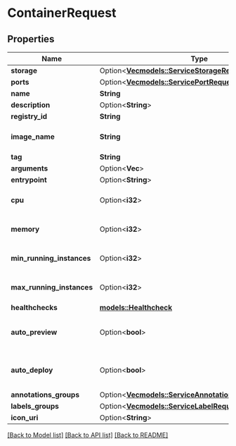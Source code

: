 # ContainerRequest

## Properties

Name | Type | Description | Notes
------------ | ------------- | ------------- | -------------
**storage** | Option<[**Vec<models::ServiceStorageRequestStorageInner>**](ServiceStorageRequest_storage_inner.md)> |  | [optional]
**ports** | Option<[**Vec<models::ServicePortRequestPortsInner>**](ServicePortRequest_ports_inner.md)> |  | [optional]
**name** | **String** | name is case insensitive | 
**description** | Option<**String**> | give a description to this container | [optional]
**registry_id** | **String** | id of the linked registry | 
**image_name** | **String** | The image name pattern differs according to chosen container registry provider:   * `ECR`: `repository` * `SCALEWAY_CR`: `namespace/image` * `DOCKER_HUB`: `image` or `repository/image` * `PUBLIC_ECR`: `registry_alias/repository`  | 
**tag** | **String** | tag of the image container | 
**arguments** | Option<**Vec<String>**> |  | [optional]
**entrypoint** | Option<**String**> | optional entrypoint when launching container | [optional]
**cpu** | Option<**i32**> | unit is millicores (m). 1000m = 1 cpu | [optional][default to 500]
**memory** | Option<**i32**> | unit is MB. 1024 MB = 1GB | [optional][default to 512]
**min_running_instances** | Option<**i32**> | Minimum number of instances running. This resource auto-scale based on the CPU and Memory consumption. Note: 0 means that there is no container running.  | [optional][default to 1]
**max_running_instances** | Option<**i32**> | Maximum number of instances running. This resource auto-scale based on the CPU and Memory consumption. Note: -1 means that there is no limit.  | [optional][default to 1]
**healthchecks** | [**models::Healthcheck**](Healthcheck.md) |  | 
**auto_preview** | Option<**bool**> | Indicates if the 'environment preview option' is enabled for this container.   If enabled, a preview environment will be automatically cloned when `/preview` endpoint is called.   If not specified, it takes the value of the `auto_preview` property from the associated environment.  | [optional]
**auto_deploy** | Option<**bool**> | Specify if the container will be automatically updated after receiving a new image tag.  The new image tag shall be communicated via the \"Auto Deploy container\" endpoint https://api-doc.qovery.com/#tag/Containers/operation/autoDeployContainerEnvironments  | [optional]
**annotations_groups** | Option<[**Vec<models::ServiceAnnotationRequest>**](ServiceAnnotationRequest.md)> |  | [optional]
**labels_groups** | Option<[**Vec<models::ServiceLabelRequest>**](ServiceLabelRequest.md)> |  | [optional]
**icon_uri** | Option<**String**> | Icon URI representing the container. | [optional]

[[Back to Model list]](../README.md#documentation-for-models) [[Back to API list]](../README.md#documentation-for-api-endpoints) [[Back to README]](../README.md)


